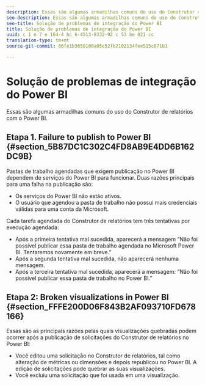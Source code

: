 ```yaml
---
description: Essas são algumas armadilhas comuns do uso do Construtor de relatórios com o Power BI.
seo-description: Essas são algumas armadilhas comuns do uso do Construtor de relatórios com o Power BI.
seo-title: Solução de problemas de integração do Power BI
title: Solução de problemas de integração do Power BI
uuid: c 1 e 7 e 164-4 bc 6-4513-9332-92 c 53 be 021 cc
translation-type: tm+mt
source-git-commit: 86fe1b3650100a05e52fb2102134fee515c871b1

---
```



# Solução de problemas de integração do Power BI

Essas são algumas armadilhas comuns do uso do Construtor de relatórios com o Power BI.

## Etapa 1. Failure to publish to Power BI {#section_5B87DC1C302C4FD8AB9E4DD6B162DC9B}

Pastas de trabalho agendadas que exigem publicação no Power BI dependem de serviços do Power BI para funcionar. Duas razões principais para uma falha na publicação são:

* Os serviços do Power BI não estão ativos.
* O usuário que agendou a pasta de trabalho não possui mais credenciais válidas para uma conta da Microsoft.

Cada tarefa agendada do Construtor de relatórios tem três tentativas por execução agendada:

* Após a primeira tentativa mal sucedida, aparecerá a mensagem “Não foi possível publicar essa pasta de trabalho agendada no Microsoft Power BI. Tentaremos novamente em breve.”
* Após a segunda tentativa mal sucedida, não aparecerá nenhuma mensagem.
* Após a terceira tentativa mal sucedida, aparecerá a mensagem: “Não foi possível publicar essa pasta de trabalho no Power BI.”

## Etapa 2: Broken visualizations in Power BI {#section_FFFE200D06F843B2AF093710FD678166}

Essas são as principais razões pelas quais visualizações quebradas podem ocorrer após a publicação de solicitações do Construtor de relatórios no Power BI:

* Você editou uma solicitação no Construtor de relatórios, tal como alteração de métricas ou dimensões e depois republicou no Power BI. A edição de solicitações pode quebrar as suas visualizações.
* Você excluiu uma solicitação que foi usada em uma visualização.

